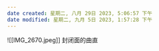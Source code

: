 ```yaml
---
date created: 星期二, 八月 29日 2023, 5:06:57 下午
date modified: 星期二, 九月 5日 2023, 1:57:28 下午
---
```

![[IMG_2670.jpeg]]
	封闭面的曲直